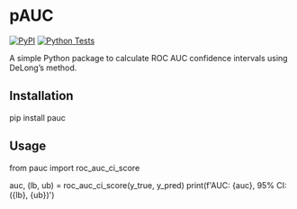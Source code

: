 # pAUC

[![PyPI](https://img.shields.io/pypi/v/pauc.svg)](https://pypi.org/project/pauc/)
[![Python Tests](https://github.com/srijitseal/pauc/actions/workflows/ci.yml/badge.svg)](https://github.com/srijitseal/pauc/actions/workflows/ci.yml)

A simple Python package to calculate ROC AUC confidence intervals using DeLong’s method.

## Installation

pip install pauc

## Usage

from pauc import roc_auc_ci_score

auc, (lb, ub) = roc_auc_ci_score(y_true, y_pred)
print(f'AUC: {auc}, 95% CI: ({lb}, {ub})')
